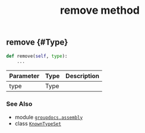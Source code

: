 ﻿---
title: remove method
second_title: GroupDocs.Assembly for Python via .NET API References
description: 
type: docs
url: /python-net/groupdocs.assembly/knowntypeset/remove/
is_root: false
weight: 40
---

## remove {#Type}





```python
def remove(self, type):
    ...
```


| Parameter | Type | Description |
| :- | :- | :- |
| type | Type |  |



### See Also
* module [`groupdocs.assembly`](../../)
* class [`KnownTypeSet`](/assembly/python-net/groupdocs.assembly/knowntypeset)
